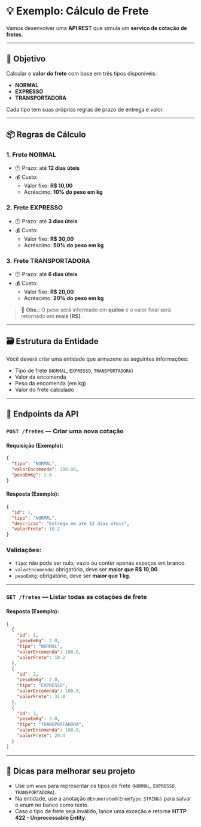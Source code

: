   # 💡 Exemplo: Cálculo de Frete

Vamos desenvolver uma **API REST** que simula um **serviço de cotação de fretes**.

---

## 🧠 Objetivo

Calcular o **valor do frete** com base em três tipos disponíveis:

- **NORMAL**
- **EXPRESSO**
- **TRANSPORTADORA**

Cada tipo tem suas próprias regras de prazo de entrega e valor.

---

## 📦 Regras de Cálculo

### 1. Frete **NORMAL**
- 🕐 Prazo: até **12 dias úteis**
- 💰 Custo:
    - Valor fixo: **R$ 10,00**
    - Acréscimo: **10% do peso em kg**

### 2. Frete **EXPRESSO**
- 🕐 Prazo: até **3 dias úteis**
- 💰 Custo:
    - Valor fixo: **R$ 30,00**
    - Acréscimo: **50% do peso em kg**

### 3. Frete **TRANSPORTADORA**
- 🕐 Prazo: até **6 dias úteis**
- 💰 Custo:
    - Valor fixo: **R$ 20,00**
    - Acréscimo: **20% do peso em kg**

> 📌 **Obs.:** O peso será informado em **quilos** e o valor final será retornado em **reais (R$)**.

---

## 🗃️ Estrutura da Entidade

Você deverá criar uma entidade que armazene as seguintes informações:

- Tipo de frete (`NORMAL`, `EXPRESSO`, `TRANSPORTADORA`)
- Valor da encomenda
- Peso da encomenda (em kg)
- Valor do frete calculado

---

## 🔗 Endpoints da API

### `POST /fretes` — Criar uma nova cotação

#### Requisição (Exemplo):
```json
{
  "tipo": "NORMAL",
  "valorEncomenda": 100.00,
  "pesoEmKg": 2.0
}
```

#### Resposta (Exemplo):
```json
{
  "id": 1,
  "tipo": "NORMAL",
  "descricao": "Entrega em até 12 dias úteis",
  "valorFrete": 10.2
}
```

### Validações:

- `tipo`: não pode ser nulo, vazio ou conter apenas espaços em branco.
- `valorEncomenda`: obrigatório, deve ser **maior que R$ 10,00**.
- `pesoEmKg`: obrigatório, deve ser **maior que 1 kg**.

---

### `GET /fretes` — Listar todas as cotações de frete

#### Resposta (Exemplo):
```json
[
  {
    "id": 1,
    "pesoEmKg": 2.0,
    "tipo": "NORMAL",
    "valorEncomenda": 100.0,
    "valorFrete": 10.2
  },
  {
    "id": 2,
    "pesoEmKg": 2.0,
    "tipo": "EXPRESSO",
    "valorEncomenda": 100.0,
    "valorFrete": 31.0
  },
  {
    "id": 3,
    "pesoEmKg": 2.0,
    "tipo": "TRANSPORTADORA",
    "valorEncomenda": 100.0,
    "valorFrete": 20.4
  }
]
```

---

## 🔧 Dicas para melhorar seu projeto

- Use um `enum` para representar os tipos de frete (`NORMAL`, `EXPRESSO`, `TRANSPORTADORA`).
- Na entidade, use a anotação `@Enumerated(EnumType.STRING)` para salvar o enum no banco como texto.
- Caso o tipo de frete seja inválido, lance uma exceção e retorne **HTTP 422 - Unprocessable Entity**.
